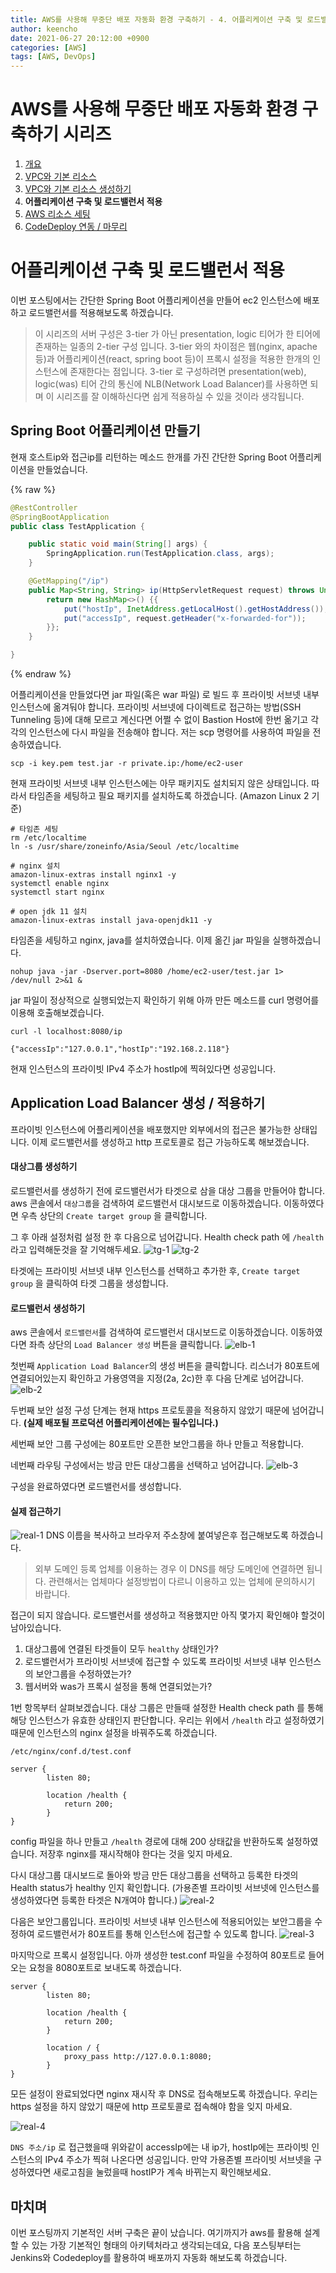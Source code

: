 ```yaml
---
title: AWS를 사용해 무중단 배포 자동화 환경 구축하기 - 4. 어플리케이션 구축 및 로드밸런서 적용
author: keencho
date: 2021-06-27 20:12:00 +0900
categories: [AWS]
tags: [AWS, DevOps]
---  
```


# **AWS를 사용해 무중단 배포 자동화 환경 구축하기 시리즈**
1. [개요](/posts/aws-cicd-1)
2. [VPC와 기본 리소스](/posts/aws-cicd-2)
3. [VPC와 기본 리소스 생성하기](/posts/aws-cicd-3)
4. **어플리케이션 구축 및 로드밸런서 적용**
5. [AWS 리소스 세팅](/posts/aws-cicd-5)
6. [CodeDeploy 연동 / 마무리](/posts/aws-cicd-6)

# **어플리케이션 구축 및 로드밸런서 적용**
이번 포스팅에서는 간단한 Spring Boot 어플리케이션을 만들어 ec2 인스턴스에 배포하고 로드밸런서를 적용해보도록 하겠습니다.
> 이 시리즈의 서버 구성은 3-tier 가 아닌 presentation, logic 티어가 한 티어에 존재하는 일종의 2-tier 구성 입니다.
> 3-tier 와의 차이점은 웹(nginx, apache 등)과 어플리케이션(react, spring boot 등)이 프록시 설정을 적용한 한개의 인스턴스에 존재한다는 점입니다.
> 3-tier 로 구성하려면 presentation(web), logic(was) 티어 간의 통신에 NLB(Network Load Balancer)를 사용하면 되며 이 시리즈를 잘 이해하신다면 쉽게 적용하실 수 있을 것이라 생각됩니다.

## **Spring Boot 어플리케이션 만들기**
현재 호스트ip와 접근ip를 리턴하는 메소드 한개를 가진 간단한 Spring Boot 어플리케이션을 만들었습니다.

{% raw %}
```java
@RestController
@SpringBootApplication
public class TestApplication {

    public static void main(String[] args) {
        SpringApplication.run(TestApplication.class, args);
    }

    @GetMapping("/ip")
    public Map<String, String> ip(HttpServletRequest request) throws UnknownHostException {
        return new HashMap<>() {{
            put("hostIp", InetAddress.getLocalHost().getHostAddress());
            put("accessIp", request.getHeader("x-forwarded-for"));
        }};
    }

}
```
{% endraw %}

어플리케이션을 만들었다면 jar 파일(혹은 war 파일) 로 빌드 후 프라이빗 서브넷 내부 인스턴스에 옮겨둬야 합니다. 프라이빗 서브넷에 다이렉트로 접근하는 방법(SSH Tunneling 등)에 대해 모르고 계신다면 어쩔 수 없이
Bastion Host에 한번 옮기고 각각의 인스턴스에 다시 파일을 전송해야 합니다. 저는 scp 명령어를 사용하여 파일을 전송하였습니다.

```shell
scp -i key.pem test.jar -r private.ip:/home/ec2-user
```

현재 프라이빗 서브넷 내부 인스턴스에는 아무 패키지도 설치되지 않은 상태입니다. 따라서 타임존을 세팅하고 필요 패키지를 설치하도록 하겠습니다. (Amazon Linux 2 기준)

```shell
# 타임존 세팅
rm /etc/localtime
ln -s /usr/share/zoneinfo/Asia/Seoul /etc/localtime

# nginx 설치
amazon-linux-extras install nginx1 -y
systemctl enable nginx
systemctl start nginx

# open jdk 11 설치
amazon-linux-extras install java-openjdk11 -y
```
타임존을 세팅하고 nginx, java를 설치하였습니다. 이제 옮긴 jar 파일을 실행하겠습니다.
```shell
nohup java -jar -Dserver.port=8080 /home/ec2-user/test.jar 1> /dev/null 2>&1 &
```
jar 파일이 정상적으로 실행되었는지 확인하기 위해 아까 만든 메소드를 curl 명령어를 이용해 호출해보겠습니다.

```shell
curl -l localhost:8080/ip

{"accessIp":"127.0.0.1","hostIp":"192.168.2.118"}
```
현재 인스턴스의 프라이빗 IPv4 주소가 hostIp에 찍혀있다면 성공입니다.

## **Application Load Balancer 생성 / 적용하기**
프라이빗 인스턴스에 어플리케이션을 배포했지만 외부에서의 접근은 불가능한 상태입니다. 이제 로드밸런서를 생성하고 http 프로토콜로 접근 가능하도록 해보겠습니다.

#### **대상그룹 생성하기**
로드밸런서를 생성하기 전에 로드밸런서가 타겟으로 삼을 대상 그룹을 만들어야 합니다. aws 콘솔에서 `대상그룹`을 검색하여 로드밸런서 대시보드로 이동하겠습니다. 이동하였다면 우측 상단의 `Create target group` 을 클릭합니다.

그 후 아래 설정처럼 설정 한 후 다음으로 넘어갑니다. Health check path 에 `/health` 라고 입력해둔것을 잘 기억해두세요.
![tg-1](/assets/img/custom/aws-cicd/build/tg-1.PNG)
![tg-2](/assets/img/custom/aws-cicd/build/tg-2.PNG)

타겟에는 프라이빗 서브넷 내부 인스턴스를 선택하고 추가한 후, `Create target group` 을 클릭하여 타겟 그룹을 생성합니다.

#### **로드밸런서 생성하기**
aws 콘솔에서 `로드밸런서`를 검색하여 로드밸런서 대시보드로 이동하겠습니다. 이동하였다면 좌측 상단의 `Load Balancer 생성` 버튼을 클릭합니다.
![elb-1](/assets/img/custom/aws-cicd/build/elb-1.PNG)

첫번째 `Application Load Balancer`의 생성 버튼을 클릭합니다. 리스너가 80포트에 연결되어있는지 확인하고 가용영역을 지정(2a, 2c)한 후 다음 단계로 넘어갑니다.
![elb-2](/assets/img/custom/aws-cicd/build/elb-2.PNG)

두번째 보안 설정 구성 단계는 현재 https 프로토콜을 적용하지 않았기 때문에 넘어갑니다. **(실제 배포될 프로덕션 어플리케이션에는 필수입니다.)**

세번째 보안 그룹 구성에는 80포트만 오픈한 보안그룹을 하나 만들고 적용합니다.

네번째 라우팅 구성에서는 방금 만든 대상그룹을 선택하고 넘어갑니다.
![elb-3](/assets/img/custom/aws-cicd/build/elb-3.PNG)

구성을 완료하였다면 로드밸런서를 생성합니다.

#### **실제 접근하기**
![real-1](/assets/img/custom/aws-cicd/build/real-1.PNG)
DNS 이름을 복사하고 브라우저 주소창에 붙여넣은후 접근해보도록 하겠습니다.

> 외부 도메인 등록 업체를 이용하는 경우 이 DNS를 해당 도메인에 연결하면 됩니다.
> 관련해서는 업체마다 설정방법이 다르니 이용하고 있는 업체에 문의하시기 바랍니다.

접근이 되지 않습니다. 로드밸런서를 생성하고 적용했지만 아직 몇가지 확인해야 할것이 남아있습니다.
1. 대상그룹에 연결된 타겟들이 모두 `healthy` 상태인가?
2. 로드밸런서가 프라이빗 서브넷에 접근할 수 있도록 프라이빗 서브넷 내부 인스턴스의 보안그룹을 수정하였는가?
3. 웹서버와 was가 프록시 설정을 통해 연결되었는가?

1번 항목부터 살펴보겠습니다. 대상 그룹은 만들때 설정한 Health check path 를 통해 해당 인스턴스가 유효한 상태인지 판단합니다. 우리는 위에서 `/health` 라고 설정하였기 때문에 인스턴스의 nginx 설정을 바꿔주도록 하겠습니다.
```
/etc/nginx/conf.d/test.conf

server {
        listen 80;

        location /health {
            return 200;
        }
}
```
config 파일을 하나 만들고 `/health` 경로에 대해 200 상태값을 반환하도록 설정하였습니다. 저장후 nginx를 재시작해야 한다는 것을 잊지 마세요.

다시 대상그룹 대시보드로 돌아와 방금 만든 대상그룹을 선택하고 등록한 타겟의 Health status가 healthy 인지 확인합니다. (가용존별 프라이빗 서브넷에 인스턴스를 생성하였다면 등록한 타겟은 N개여야 합니다.)
![real-2](/assets/img/custom/aws-cicd/build/real-2.PNG)

다음은 보안그룹입니다. 프라이빗 서브넷 내부 인스턴스에 적용되어있는 보안그룹을 수정하여 로드밸런서가 80포트를 통해 인스턴스에 접근할 수 있도록 합니다.
![real-3](/assets/img/custom/aws-cicd/build/real-3.PNG)

마지막으로 프록시 설정입니다. 아까 생성한 test.conf 파일을 수정하여 80포트로 들어오는 요청을 8080포트로 보내도록 하겠습니다.
```
server {
        listen 80;

        location /health {
            return 200;
        }

        location / {
            proxy_pass http://127.0.0.1:8080;
        }
}
```

모든 설정이 완료되었다면 nginx 재시작 후 DNS로 접속해보도록 하겠습니다. 우리는 https 설정을 하지 않았기 때문에 http 프로토콜로 접속해야 함을 잊지 마세요.

![real-4](/assets/img/custom/aws-cicd/build/real-4.PNG)

`DNS 주소/ip` 로 접근했을때 위와같이 accessIp에는 내 ip가, hostIp에는 프라이빗 인스턴스의 IPv4 주소가 찍혀 나온다면 성공입니다. 만약 가용존별 프라이빗 서브넷을 구성하였다면 새로고침을 눌렀을때 hostIP가 계속 바뀌는지 확인해보세요.

## **마치며**
이번 포스팅까지 기본적인 서버 구축은 끝이 났습니다. 여기까지가 aws를 활용해 설계할 수 있는 가장 기본적인 형태의 아키텍처라고 생각되는데요, 다음 포스팅부터는 Jenkins와 Codedeploy를 활용하여 배포까지 자동화 해보도록 하겠습니다.
